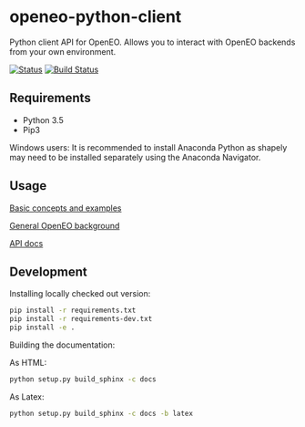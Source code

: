 # openeo-python-client

Python client API for OpenEO. Allows you to interact with OpenEO backends from your own environment.

[![Status](https://img.shields.io/badge/Status-proof--of--concept-yellow.svg)]()
[![Build Status](https://travis-ci.org/Open-EO/openeo-python-client.svg?branch=master)](https://travis-ci.org/Open-EO/openeo-python-client)

## Requirements

* Python 3.5
* Pip3

Windows users: It is recommended to install Anaconda Python as shapely may need to be installed separately using the Anaconda Navigator.

## Usage
[Basic concepts and examples](https://github.com/Open-EO/openeo-python-client/blob/master/examples)

[General OpenEO background](https://open-eo.github.io/openeo-api/)

[API docs](https://open-eo.github.io/openeo-python-client/)

## Development

Installing locally checked out version:
```bash
pip install -r requirements.txt
pip install -r requirements-dev.txt
pip install -e .
```
Building the documentation:

As HTML:
```bash
python setup.py build_sphinx -c docs
 ```
As Latex: 
```bash
python setup.py build_sphinx -c docs -b latex
```
